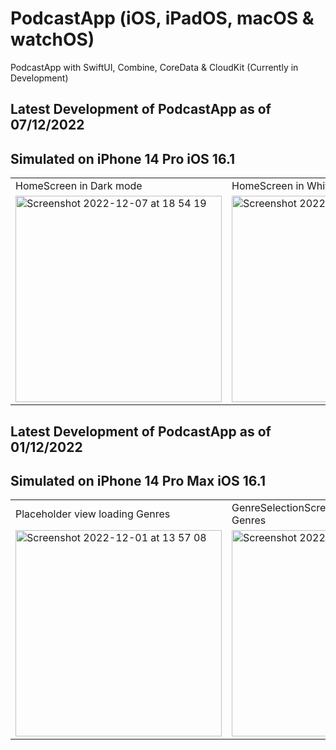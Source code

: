 # PodcastApp (iOS, iPadOS, macOS & watchOS)
PodcastApp with SwiftUI, Combine, CoreData &amp; CloudKit (Currently in Development)



## Latest Development of PodcastApp as of 07/12/2022

## Simulated on iPhone 14 Pro iOS 16.1

<table>
  <tr>
    <td>HomeScreen in Dark mode </td>
    <td>HomeScreen in White mode</td>
  </tr>
  <tr>
    <td><img width="330" alt="Screenshot 2022-12-07 at 18 54 19" src="https://user-images.githubusercontent.com/91268094/206259933-819b203c-4c27-41e6-aaa7-4c6b9ed5a300.png"></td>
    <td><img width="330" alt="Screenshot 2022-12-07 at 18 55 49" src="https://user-images.githubusercontent.com/91268094/206259940-ecebc0ef-2a18-4233-9218-ea37ff246d90.png"></td>
  </tr>
 </table>

## Latest Development of PodcastApp as of 01/12/2022

## Simulated on iPhone 14 Pro Max iOS 16.1

<table>
  <tr>
    <td>Placeholder view loading Genres</td>
    <td>GenreSelectionScreen successfully loaded Genres</td>
  </tr>
  <tr>
    <td><img width="330" alt="Screenshot 2022-12-01 at 13 57 08" src="https://user-images.githubusercontent.com/91268094/205089161-8c520825-2983-4810-85ea-528dbc69cf86.png"></td>
    <td><img width="330" alt="Screenshot 2022-12-01 at 14 01 35" src="https://user-images.githubusercontent.com/91268094/205089174-a97452ff-64f2-40ae-b4fc-b10919162e7f.png"></td>
  </tr>
 </table>
 


